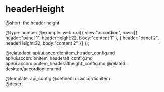 headerHeight
=============


@short:
	the header height

@type: number
@example:
webix.ui({ 
    view:"accordion",
    rows:[{
        header:"panel 1",
        headerHeight:22,
        body:"content 1"
    },
    { 
        header:"panel 2",
        headerHeight:22,
        body:"content 2"
    }]
});

@relatedapi:
    api/ui.accordionitem_header_config.md
    api/ui.accordionitem_headeralt_config.md
	api/ui.accordionitem_headeraltheight_config.md
@related: 
    desktop/accordionitem.md

@template:	api_config
@defined:	ui.accordionitem	
@descr:


